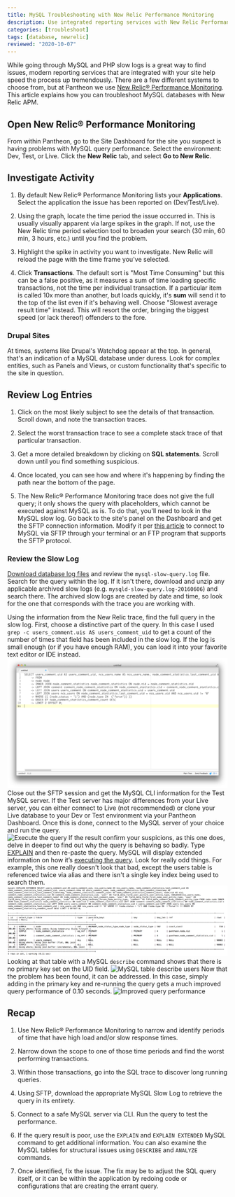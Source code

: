 ```yaml
---
title: MySQL Troubleshooting with New Relic Performance Monitoring
description: Use integrated reporting services with New Relic Performance Monitoring to isolate MySQL performance issues on your Drupal or WordPress sites.
categories: [troubleshoot]
tags: [database, newrelic]
reviewed: "2020-10-07"
---
```


While going through MySQL and PHP slow logs is a great way to find issues, modern reporting services that are integrated with your site help speed the process up tremendously. There are a few different systems to choose from, but at Pantheon we use [New Relic&reg; Performance Monitoring](/new-relic). This article explains how you can troubleshoot MySQL databases with New Relic APM.

## Open New Relic&reg; Performance Monitoring

From within Pantheon, go to the Site Dashboard for the site you suspect is having problems with MySQL query performance. Select the environment: Dev, Test, or Live. Click the **New Relic** tab, and select **Go to New Relic**.

## Investigate Activity

1. By default New Relic&reg; Performance Monitoring lists your **Applications**. Select the application the issue has been reported on (Dev/Test/Live).

1. Using the graph, locate the time period the issue occurred in. This is usually visually apparent via large spikes in the graph. If not, use the New Relic time period selection tool to broaden your search (30 min, 60 min, 3 hours, etc.) until you find the problem.

1. Highlight the spike in activity you want to investigate. New Relic will reload the page with the time frame you've selected.

1. Click **Transactions**. The default sort is "Most Time Consuming" but this can be a false positive, as it measures a sum of time loading specific transactions, not the time per individual transaction. If a particular item is called 10x more than another, but loads quickly, it's **sum** will send it to the top of the list even if it's behaving well. Choose "Slowest average result time" instead. This will resort the order, bringing the biggest speed (or lack thereof) offenders to the fore.

### Drupal Sites

At times, systems like Drupal's Watchdog appear at the top. In general, that's an indication of a MySQL database under duress. Look for complex entities, such as Panels and Views, or custom functionality that's specific to the site in question.

## Review Log Entries

1. Click on the most likely subject to see the details of that transaction. Scroll down, and note the transaction traces.

1. Select the worst transaction trace to see a complete stack trace of that particular transaction.

1. Get a more detailed breakdown by clicking on **SQL statements**. Scroll down until you find something suspicious.

1. Once located, you can see how and where it's happening by finding the path near the bottom of the page.

1. The New Relic&reg; Performance Monitoring trace does not give the full query; it only shows the query with placeholders, which cannot be executed against MySQL as is. To do that, you'll need to look in the MySQL slow log. Go back to the site's panel on the Dashboard and get the SFTP connection information. Modify it per [this article](/mysql-access#frequently-asked-questions) to connect to MySQL via SFTP through your terminal or an FTP program that supports the SFTP protocol.

### Review the Slow Log

[Download database log files](/logs#database-log-files) and review the `mysql-slow-query.log` file. Search for the query within the log. If it isn't there, download and unzip any applicable archived slow logs (e.g. `mysqld-slow-query.log-20160606`) and search there. The archived slow logs are created by date and time, so look for the one that corresponds with the trace you are working with.

Using the information from the New Relic trace, find the full query in the slow log. First, choose a distinctive part of the query. In this case I used `grep -c users_comment.uis AS users_comment_uid` to get a count of the number of times that field has been included in the slow log. If the log is small enough (or if you have enough RAM), you can load it into your favorite text editor or IDE instead.
 ![Review slow low](../images/review-slow-log.png)​
Close out the SFTP session and get the MySQL CLI information for the Test MySQL server. If the Test server has major differences from your Live server, you can either connect to Live (not recommended) or clone your Live database to your Dev or Test environment via your Pantheon Dashboard. Once this is done, connect to the MySQL server of your choice and run the query.  
 ![Execute the query](../images/execute-query.png)
If the result confirm your suspicions, as this one does, delve in deeper to find out why the query is behaving so badly. Type [EXPLAIN](https://dev.mysql.com/doc/refman/5.7/en/explain.html) and then re-paste the query. MySQL will display extended information on how it’s [executing the query](https://dev.mysql.com/doc/refman/5.7/en/using-explain.html). Look for really odd things. For example, this one really doesn't look that bad, except the users table is referenced twice via alias and there isn't a single key index being used to search them.
 ![Extended information example](../images/extended-info-example.png)
Looking at that table with a MySQL `describe` command shows that there is no primary key set on the UID field.
 ![MySQL table describe users](../images/mysql-table-describe-users.png)
Now that the problem has been found, it can be addressed. In this case, simply adding in the primary key and re-running the query gets a much improved query performance of 0.10 seconds.
 ![Improved query performance](../images/improved-query-preformance.png)

## Recap

1. Use New Relic&reg; Performance Monitoring to narrow and identify periods of time that have high load and/or slow response times.

1. Narrow down the scope to one of those time periods and find the worst performing transactions.

1. Within those transactions, go into the SQL trace to discover long running queries.

1. Using SFTP, download the appropriate MySQL Slow Log to retrieve the query in its entirety.

1. Connect to a safe MySQL server via CLI. Run the query to test the performance.

1. If the query result is poor, use the `EXPLAIN` and `EXPLAIN EXTENDED` MySQL command to get additional information. You can also examine the MySQL tables for structural issues using `DESCRIBE` and `ANALYZE` commands.

1. Once identified, fix the issue. The fix may be to adjust the SQL query itself, or it can be within the application by redoing code or configurations that are creating the errant query.

